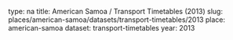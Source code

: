 type: na
title: American Samoa / Transport Timetables (2013)
slug: places/american-samoa/datasets/transport-timetables/2013
place: american-samoa
dataset: transport-timetables
year: 2013
